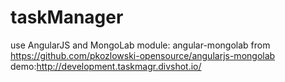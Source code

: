 taskManager
===========
use AngularJS and MongoLab 
module: angular-mongolab from https://github.com/pkozlowski-opensource/angularjs-mongolab 
demo:http://development.taskmagr.divshot.io/
